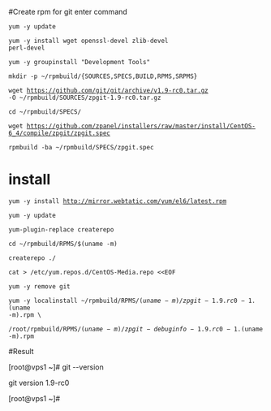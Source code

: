 #Create rpm for git enter command

<code>yum -y update</code>

<code>yum -y install wget openssl-devel zlib-devel perl-devel</code>

<code>yum -y groupinstall "Development Tools"</code>

<code>mkdir -p ~/rpmbuild/{SOURCES,SPECS,BUILD,RPMS,SRPMS}</code>

<code>wget https://github.com/git/git/archive/v1.9-rc0.tar.gz -O ~/rpmbuild/SOURCES/zpgit-1.9-rc0.tar.gz</code>

<code>cd ~/rpmbuild/SPECS/</code> 

<code>wget https://github.com/zpanel/installers/raw/master/install/CentOS-6_4/compile/zpgit/zpgit.spec</code>

<code>rpmbuild -ba ~/rpmbuild/SPECS/zpgit.spec</code>

# install

<code>yum -y install http://mirror.webtatic.com/yum/el6/latest.rpm</code>

<code>yum -y update</code>

<code>yum-plugin-replace createrepo</code>

<code>cd ~/rpmbuild/RPMS/$(uname -m)</code>

<code>createrepo ./</code>

<code>cat > /etc/yum.repos.d/CentOS-Media.repo <<EOF </code>

<code>yum -y remove git</code>

<code>yum -y localinstall ~/rpmbuild/RPMS/$(uname -m)/zpgit-1.9.rc0-1.$(uname -m).rpm \ </code>

<code>/root/rpmbuild/RPMS/$(uname -m)/zpgit-debuginfo-1.9.rc0-1.$(uname -m).rpm</code>

#Result

[root@vps1 ~]# git --version

git version 1.9-rc0

[root@vps1 ~]#


